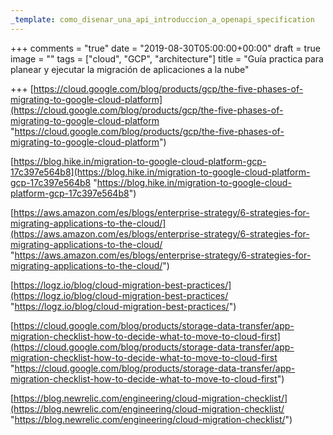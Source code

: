 ```yaml
---
_template: como_disenar_una_api_introduccion_a_openapi_specification
---
```



+++
comments = "true"
date = "2019-08-30T05:00:00+00:00"
draft = true
image = ""
tags = ["cloud", "GCP", "architecture"]
title = "Guía practica para planear y ejecutar la migración de aplicaciones a la nube"

+++
[https://cloud.google.com/blog/products/gcp/the-five-phases-of-migrating-to-google-cloud-platform](https://cloud.google.com/blog/products/gcp/the-five-phases-of-migrating-to-google-cloud-platform "https://cloud.google.com/blog/products/gcp/the-five-phases-of-migrating-to-google-cloud-platform")

[https://blog.hike.in/migration-to-google-cloud-platform-gcp-17c397e564b8](https://blog.hike.in/migration-to-google-cloud-platform-gcp-17c397e564b8 "https://blog.hike.in/migration-to-google-cloud-platform-gcp-17c397e564b8")

[https://aws.amazon.com/es/blogs/enterprise-strategy/6-strategies-for-migrating-applications-to-the-cloud/](https://aws.amazon.com/es/blogs/enterprise-strategy/6-strategies-for-migrating-applications-to-the-cloud/ "https://aws.amazon.com/es/blogs/enterprise-strategy/6-strategies-for-migrating-applications-to-the-cloud/")

[https://logz.io/blog/cloud-migration-best-practices/](https://logz.io/blog/cloud-migration-best-practices/ "https://logz.io/blog/cloud-migration-best-practices/")

[https://cloud.google.com/blog/products/storage-data-transfer/app-migration-checklist-how-to-decide-what-to-move-to-cloud-first](https://cloud.google.com/blog/products/storage-data-transfer/app-migration-checklist-how-to-decide-what-to-move-to-cloud-first "https://cloud.google.com/blog/products/storage-data-transfer/app-migration-checklist-how-to-decide-what-to-move-to-cloud-first")

[https://blog.newrelic.com/engineering/cloud-migration-checklist/](https://blog.newrelic.com/engineering/cloud-migration-checklist/ "https://blog.newrelic.com/engineering/cloud-migration-checklist/")
